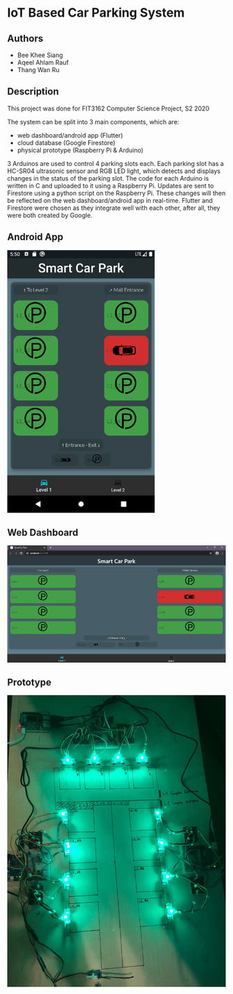# IoT Based Car Parking System

## Authors

- Bee Khee Siang
- Aqeel Ahlam Rauf
- Thang Wan Ru

## Description

This project was done for FIT3162 Computer Science Project, S2 2020

The system can be split into 3 main components, which are: 
 - web dashboard/android app (Flutter)
 - cloud database (Google Firestore)
 - physical prototype (Raspberry Pi & Arduino) 

3 Arduinos are used to control 4 parking slots each. Each parking slot has a HC-SR04 ultrasonic sensor and RGB LED light, which detects and displays changes in the status of the parking slot. The code for each Arduino is written in C and uploaded to it using a Raspberry Pi. Updates are sent to Firestore using a python script on the Raspberry Pi. These changes will then be reflected on the web dashboard/android app in real-time. Flutter and Firestore were chosen as they integrate well with each other, after all, they were both created by Google. 


## Android App
![alt text](https://github.com/kheesiang/IoT_Car_Park/blob/main/Android_image.png)

## Web Dashboard
![alt text](https://github.com/kheesiang/IoT_Car_Park/blob/main/Chrome_dashboard_image.png)

## Prototype
![alt text](https://github.com/kheesiang/IoT_Car_Park/blob/main/Prototype_image.jpeg)
